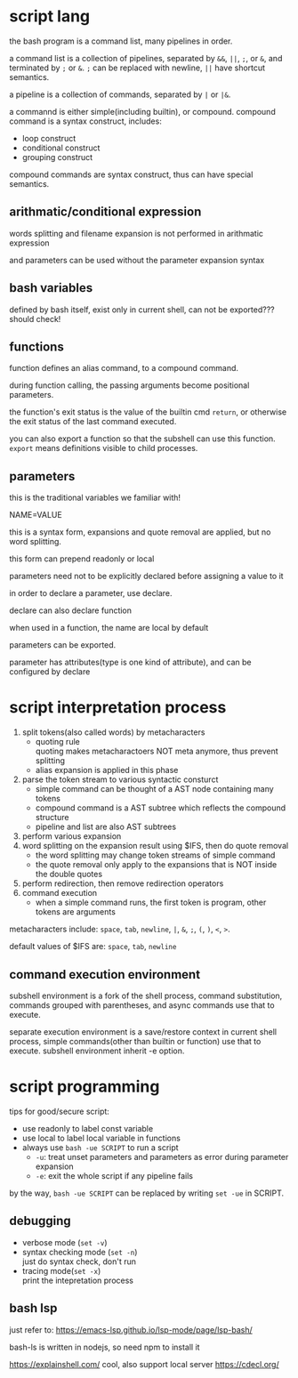 # script lang

the bash program is a command list, many pipelines in order.

a command list is a collection of pipelines, separated by `&&`, `||`,
`;`, or `&`, and terminated by `;` or `&`. `;` can be replaced with
newline, `||` have shortcut semantics.

a pipeline is a collection of commands, separated by `|` or `|&`.

a commannd is either simple(including builtin), or compound. compound
command is a syntax construct, includes:
- loop construct
- conditional construct
- grouping construct

compound commands are syntax construct, thus can have special
semantics.

## arithmatic/conditional expression
words splitting and filename expansion is not performed in arithmatic
expression

and parameters can be used without the parameter expansion syntax

## bash variables

defined by bash itself, exist only in current shell, can not be
exported??? should check!

## functions
function defines an alias command, to a compound command.

during function calling, the passing arguments become positional
parameters.

the function's exit status is the value of the builtin cmd `return`,
or otherwise the exit status of the last command executed.

you can also export a function so that the subshell can use this
function. `export` means definitions visible to child processes.

## parameters
this is the traditional variables we familiar with!

NAME=VALUE

this is a syntax form, expansions and quote removal are applied, but
no word splitting.

this form can prepend readonly or local

parameters need not to be explicitly declared before assigning a value
to it

in order to declare a parameter, use declare.

declare can also declare function

when used in a function, the name are local by default

parameters can be exported.

parameter has attributes(type is one kind of attribute), and can be
configured by declare

# script interpretation process
1. split tokens(also called words) by metacharacters
   - quoting rule  
     quoting makes metacharactoers NOT meta anymore, thus prevent
     splitting
   - alias expansion is applied in this phase
2. parse the token stream to various syntactic consturct
   - simple command can be thought of a AST node containing many
     tokens
   - compound command is a AST subtree which reflects the compound
     structure
   - pipeline and list are also AST subtrees
3. perform various expansion
4. word splitting on the expansion result using $IFS, then do quote
   removal
   - the word splitting may change token streams of simple command
   - the quote removal only apply to the expansions that is NOT inside
     the double quotes
5. perform redirection, then remove redirection operators
6. command execution
   - when a simple command runs, the first token is program, other
     tokens are arguments

metacharacters include: `space`, `tab`, `newline`, `|`, `&`, `;`, `(`,
`)`, `<`, `>`.

default values of $IFS are: `space`, `tab`, `newline`

## command execution environment
subshell environment is a fork of the shell process, command
substitution, commands grouped with parentheses, and async commands
use that to execute.

separate execution environment is a save/restore context in current
shell process, simple commands(other than builtin or function) use
that to execute. subshell environment inherit -e option.

# script programming
tips for good/secure script:
- use readonly to label const variable
- use local to label local variable in functions
- always use `bash -ue SCRIPT` to run a script
  * `-u`: treat unset parameters and parameters as error during
    parameter expansion  
  * `-e`: exit the whole script if any pipeline fails

by the way, `bash -ue SCRIPT` can be replaced by writing `set -ue` in
SCRIPT.

## debugging
- verbose mode (`set -v`)  
- syntax checking mode (`set -n`)  
  just do syntax check, don't run
- tracing mode(`set -x`)  
  print the intepretation process

## bash lsp
just refer to: https://emacs-lsp.github.io/lsp-mode/page/lsp-bash/

bash-ls is written in nodejs, so need npm to install it

https://explainshell.com/ cool, also support local server
https://cdecl.org/
